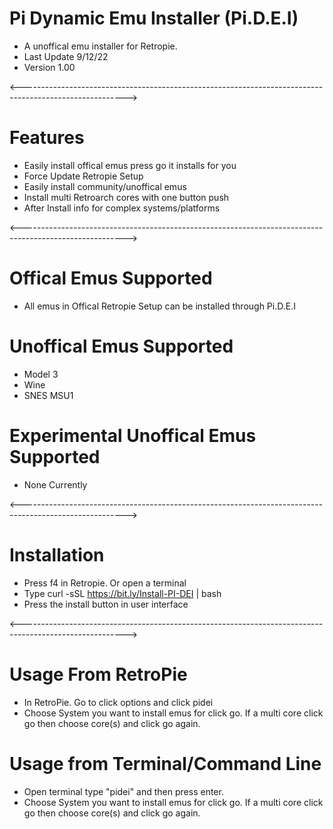 # Pi Dynamic Emu Installer (Pi.D.E.I)
- A unoffical emu installer for Retropie. 
- Last Update 9/12/22
- Version 1.00

<-------------------------------------------------------------------------------------------------------->

# Features
- Easily install offical emus press go it installs for you
- Force Update Retropie Setup 
- Easily install community/unoffical emus
- Install multi Retroarch cores with one button push
- After Install info for complex systems/platforms

<-------------------------------------------------------------------------------------------------------->

# Offical Emus Supported 
- All emus in Offical Retropie Setup can be installed through Pi.D.E.I


# Unoffical Emus Supported 
- Model 3
- Wine
- SNES MSU1

# Experimental Unoffical Emus Supported 
- None Currently 

<-------------------------------------------------------------------------------------------------------->

# Installation
- Press f4 in Retropie. Or open a terminal
- Type curl -sSL https://bit.ly/Install-PI-DEI | bash
- Press the install button in user interface

<-------------------------------------------------------------------------------------------------------->

# Usage From RetroPie
- In RetroPie. Go to click options and click pidei
- Choose System you want to install emus for click go. If a multi core click go then choose core(s) and click go again.


# Usage from Terminal/Command Line 
- Open terminal type  "pidei"  and then press enter.
- Choose System you want to install emus for click go. If a multi core click go then choose core(s) and click go again.

